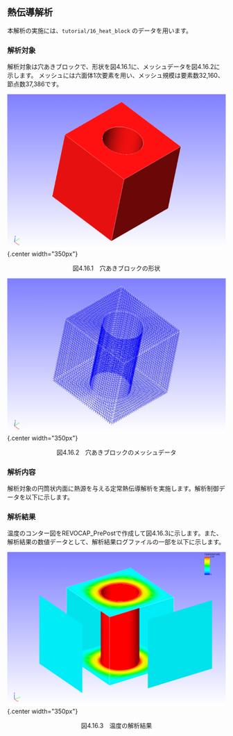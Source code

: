 ##  熱伝導解析

本解析の実施には、`tutorial/16_heat_block` のデータを用います。

### 解析対象

解析対象は穴あきブロックで、形状を図4.16.1に、メッシュデータを図4.16.2に示します。
メッシュには六面体1次要素を用い、メッシュ規模は要素数32,160、節点数37,386です。

![穴あきブロックの形状](./media/tutorial16_01.png){.center width="350px"}
<div style="text-align: center;">
図4.16.1　穴あきブロックの形状
</div>

![穴あきブロックのメッシュデータ](./media/tutorial16_02.png){.center width="350px"}
<div style="text-align: center;">
図4.16.2　穴あきブロックのメッシュデータ
</div>

### 解析内容

解析対象の円筒状内面に熱源を与える定常熱伝導解析を実施します。解析制御データを以下に示します。

### 解析結果

温度のコンター図をREVOCAP_PrePostで作成して図4.16.3に示します。また、解析結果の数値データとして、解析結果ログファイルの一部を以下に示します。

![温度の解析結果](./media/tutorial16_03.png){.center width="350px"}
<div style="text-align: center;">
図4.16.3　温度の解析結果
</div>


